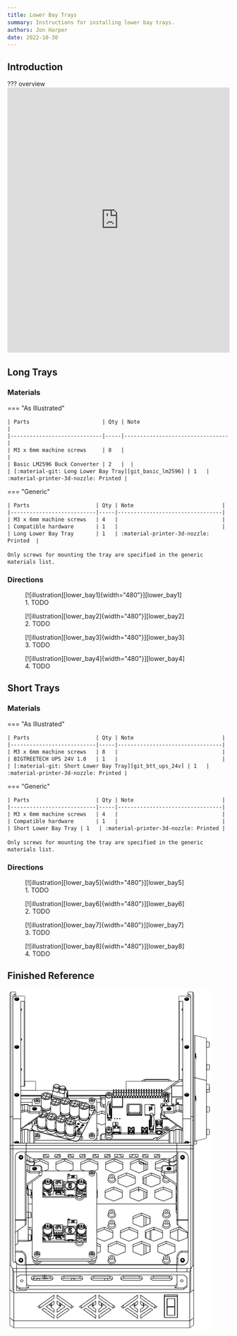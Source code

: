 ```yaml
---
title: Lower Bay Trays
summary: Instructions for installing lower bay trays.
authors: Jon Harper
date: 2022-10-30
---
```


## Introduction

??? overview
    <iframe src="https://jon-harper.github.io/OmniBox/video/0.9.9/lower_bay.mp4" frameborder="0" width="100%" height="600px" allowfullscreen></iframe>

## Long Trays

### Materials

=== "As Illustrated"

    | Parts                       | Qty | Note                            |
    |-----------------------------|-----|---------------------------------|
    | M3 x 6mm machine screws     | 8   |                                 |
    | Basic LM2596 Buck Converter | 2   |  |
    | [:material-git: Long Lower Bay Tray][git_basic_lm2596] | 1   | :material-printer-3d-nozzle: Printed |


=== "Generic"

    | Parts                     | Qty | Note                            |
    |---------------------------|-----|---------------------------------|
    | M3 x 6mm machine screws   | 4   |                                 |
    | Compatible hardware       | 1   |                                 |
    | Long Lower Bay Tray       | 1   | :material-printer-3d-nozzle: Printed  |

    Only screws for mounting the tray are specified in the generic materials list.

### Directions
                                                            
<figure markdown>
  [![illustration][lower_bay1]{width="480"}][lower_bay1]
  <figcaption>1. TODO</figcaption>
</figure>

<figure markdown>
  [![illustration][lower_bay2]{width="480"}][lower_bay2]
  <figcaption>2. TODO</figcaption>
</figure>

<figure markdown>
  [![illustration][lower_bay3]{width="480"}][lower_bay3]
  <figcaption>3. TODO</figcaption>
</figure>

<figure markdown>
  [![illustration][lower_bay4]{width="480"}][lower_bay4]
  <figcaption>4. TODO</figcaption>
</figure>

## Short Trays

### Materials


=== "As Illustrated"
    
    | Parts                     | Qty | Note                            |
    |---------------------------|-----|---------------------------------|
    | M3 x 6mm machine screws   | 8   |                                 |
    | BIGTREETECH UPS 24V 1.0   | 1   |                                 |
    | [:material-git: Short Lower Bay Tray][git_btt_ups_24v] | 1   | :material-printer-3d-nozzle: Printed |

=== "Generic"

    | Parts                     | Qty | Note                            |
    |---------------------------|-----|---------------------------------|
    | M3 x 6mm machine screws   | 4   |                                 |
    | Compatible hardware       | 1   |                                 |
    | Short Lower Bay Tray | 1   | :material-printer-3d-nozzle: Printed |

    Only screws for mounting the tray are specified in the generic materials list.

### Directions
                                                            
<figure markdown>
  [![illustration][lower_bay5]{width="480"}][lower_bay5]
  <figcaption>1. TODO</figcaption>
</figure>

<figure markdown>
  [![illustration][lower_bay6]{width="480"}][lower_bay6]
  <figcaption>2. TODO</figcaption>
</figure>

<figure markdown>
  [![illustration][lower_bay7]{width="480"}][lower_bay7]
  <figcaption>3. TODO</figcaption>
</figure>

<figure markdown>
  [![illustration][lower_bay8]{width="480"}][lower_bay8]
  <figcaption>4. TODO</figcaption>
</figure>

## Finished Reference

![illustration][lower_bay_final]

[lower_bay1]: ../img/assembly/trays/lower_bay/lower_bay1.png
[lower_bay2]: ../img/assembly/trays/lower_bay/lower_bay2.png
[lower_bay3]: ../img/assembly/trays/lower_bay/lower_bay3.png
[lower_bay4]: ../img/assembly/trays/lower_bay/lower_bay4.png
[lower_bay5]: ../img/assembly/trays/lower_bay/lower_bay5.png
[lower_bay6]: ../img/assembly/trays/lower_bay/lower_bay6.png
[lower_bay7]: ../img/assembly/trays/lower_bay/lower_bay7.png
[lower_bay8]: ../img/assembly/trays/lower_bay/lower_bay8.png
[lower_bay_final]: ../img/assembly/trays/lower_bay/lower_bay_final.png
[vid_lower_bay]: ../video/lower_bay.mp4